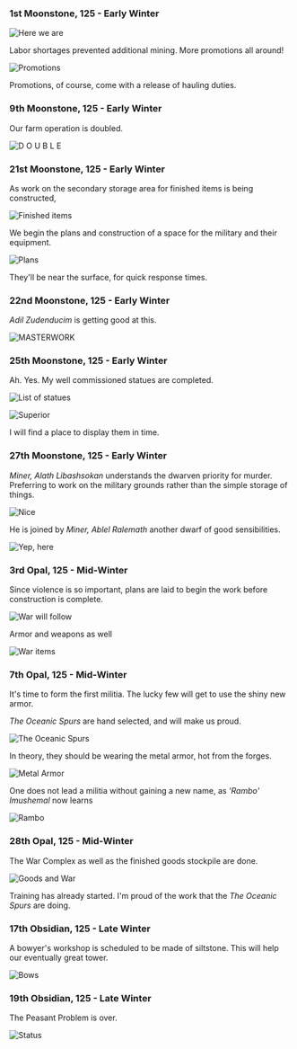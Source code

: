 ### 1st Moonstone, 125 - Early Winter

![Here we are](http://pixxx.wtf.cat/image/1w2t3l0t1t1P/Image%202014-08-01%20at%203.08.16%20AM.png)

Labor shortages prevented additional mining. More promotions all around!

![Promotions](http://pixxx.wtf.cat/image/2q0w2w20471p/Image%202014-08-02%20at%2012.17.22%20AM.png)

Promotions, of course, come with a release of hauling duties.

### 9th Moonstone, 125 - Early Winter

Our farm operation is doubled.

![D O U B L E](http://pixxx.wtf.cat/image/2P1Y1u2W0M3Z/Image%202014-08-02%20at%2012.21.45%20AM.png)

### 21st Moonstone, 125 - Early Winter

As work on the secondary storage area for finished items is being constructed,

![Finished items](http://pixxx.wtf.cat/image/1t0F313y0a2Y/Image%202014-08-02%20at%2012.27.32%20AM.png)

We begin the plans and construction of a space for the military and their equipment.

![Plans](http://pixxx.wtf.cat/image/2I3R1K2F0b1y/2014-08-02%20at%2012.28%20AM.png)

They'll be near the surface, for quick response times.


### 22nd Moonstone, 125 - Early Winter

*Adil Zudenducim* is getting good at this.

![MASTERWORK](http://pixxx.wtf.cat/image/2u442m2B2i0j/Image%202014-08-02%20at%2012.30.26%20AM.png)


### 25th Moonstone, 125 - Early Winter

Ah. Yes. My well commissioned statues are completed.

![List of statues](http://pixxx.wtf.cat/image/151s0Z1u3x1x/Image%202014-08-02%20at%2012.34.47%20AM.png)

![Superior](http://pixxx.wtf.cat/image/3i1c0I39161n/Image%202014-08-02%20at%2012.35.15%20AM.png)

I will find a place to display them in time.

### 27th Moonstone, 125 - Early Winter

*Miner, Alath Libashsokan* understands the dwarven priority for murder. Preferring to work on the military grounds
rather than the simple storage of things.

![Nice](http://pixxx.wtf.cat/image/3R01102f1P05/Image%202014-08-02%20at%2012.36.26%20AM.png)

He is joined by *Miner, Ablel Ralemath* another dwarf of good sensibilities.

![Yep, here](http://pixxx.wtf.cat/image/2v3X302R2Z2i/Image%202014-08-02%20at%2012.39.44%20AM.png)

### 3rd Opal, 125 - Mid-Winter

Since violence is so important, plans are laid to begin the work before construction is complete.

![War will follow](http://pixxx.wtf.cat/image/0A0l0s3i0Y3w/Image%202014-08-02%20at%2012.42.26%20AM.png)

Armor and weapons as well

![War items](http://pixxx.wtf.cat/image/0m0p0f09461b/Image%202014-08-02%20at%2012.46.06%20AM.png)


### 7th Opal, 125 - Mid-Winter

It's time to form the first militia. The lucky few will get to use the shiny new armor.

*The Oceanic Spurs* are hand selected, and will make us proud.

![The Oceanic Spurs](http://pixxx.wtf.cat/image/2B3Y0x3O3w40/Image%202014-08-02%20at%2012.51.05%20AM.png)

In theory, they should be wearing the metal armor, hot from the forges.

![Metal Armor](http://pixxx.wtf.cat/image/20002g2m3x0G/Image%202014-08-02%20at%2012.53.38%20AM.png)

One does not lead a militia without gaining a new name, as *'Rambo' Imushemal* now learns

![Rambo](http://pixxx.wtf.cat/image/1f1b2x172r3w/Image%202014-08-02%20at%201.00.40%20AM.png)


### 28th Opal, 125 - Mid-Winter

The War Complex as well as the finished goods stockpile are done.

![Goods and War](http://pixxx.wtf.cat/image/303F2m0b0I04/Image%202014-08-02%20at%201.11.15%20AM.png)

Training has already started. I'm proud of the work that the *The Oceanic Spurs* are doing.

### 17th Obsidian, 125 - Late Winter

A bowyer's workshop is scheduled to be made of siltstone. This will help our eventually great
tower.

![Bows](http://f.cl.ly/items/06341Y2e0G0D420h2r22/Image%202014-08-02%20at%201.30.56%20AM.png)

### 19th Obsidian, 125 - Late Winter

The Peasant Problem is over.

![Status](http://pixxx.wtf.cat/image/1S2v1c0K231i/Image%202014-08-02%20at%201.36.09%20AM.png)
